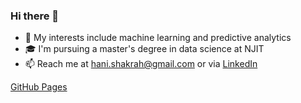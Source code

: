 ### Hi there 👋

- 🧠 My interests include machine learning and predictive analytics 
- 🎓 I'm pursuing a master's degree in data science at NJIT
- 📫 Reach me at hani.shakrah@gmail.com or via [LinkedIn](https://www.linkedin.com/in/hani-shakrah/)

[GitHub Pages](https://pages.github.com/)
<!--
**HaniShakrah/HaniShakrah** is a ✨ _special_ ✨ repository because its `README.md` (this file) appears on your GitHub profile.

Here are some ideas to get you started:

- 🔭 I’m currently working on ...
- 🌱 I’m currently learning ...
- 👯 I’m looking to collaborate on ...
- 🤔 I’m looking for help with ...
- 💬 Ask me about ...
- 📫 How to reach me: ...
- 😄 Pronouns: ...
- ⚡ Fun fact: ...
-->
